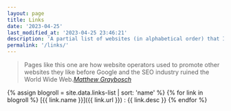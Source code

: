 ```yaml
---
layout: page
title: Links
date: '2023-04-25'
last_modified_at: '2023-04-25 23:46:21'
description: 'A partial list of websites (in alphabetical order) that I consistently read within a curated platform with zero algorithm, namely RSS.'
permalink: '/links/'
---
```

> Pages like this one are how website operators used to promote other websites they like before Google and the SEO industry ruined the World Wide Web.<cite>[Matthew Graybosch](https://starbreaker.org/links/)</cite>

{% assign blogroll = site.data.links-list | sort: 'name' %}
{% for link in blogroll %}
[{{ link.name }}]({{ link.url }})
: {{ link.desc }}
{% endfor %}
